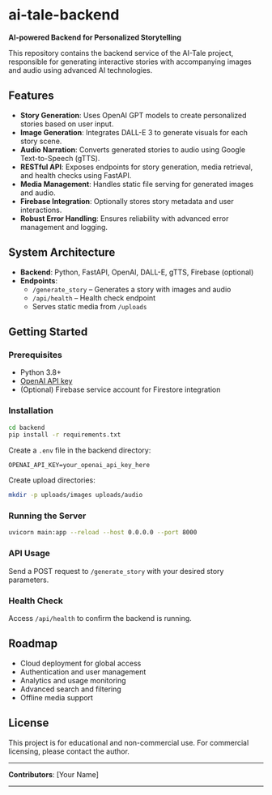 # ai-tale-backend

**AI-powered Backend for Personalized Storytelling**

This repository contains the backend service of the AI-Tale project, responsible for generating interactive stories with accompanying images and audio using advanced AI technologies.

## Features

- **Story Generation**: Uses OpenAI GPT models to create personalized stories based on user input.
- **Image Generation**: Integrates DALL-E 3 to generate visuals for each story scene.
- **Audio Narration**: Converts generated stories to audio using Google Text-to-Speech (gTTS).
- **RESTful API**: Exposes endpoints for story generation, media retrieval, and health checks using FastAPI.
- **Media Management**: Handles static file serving for generated images and audio.
- **Firebase Integration**: Optionally stores story metadata and user interactions.
- **Robust Error Handling**: Ensures reliability with advanced error management and logging.

## System Architecture

- **Backend**: Python, FastAPI, OpenAI, DALL-E, gTTS, Firebase (optional)
- **Endpoints**:
  - `/generate_story` – Generates a story with images and audio
  - `/api/health` – Health check endpoint
  - Serves static media from `/uploads`

## Getting Started

### Prerequisites

- Python 3.8+
- [OpenAI API key](https://platform.openai.com/account/api-keys)
- (Optional) Firebase service account for Firestore integration

### Installation

```bash
cd backend
pip install -r requirements.txt
```

Create a `.env` file in the backend directory:

```
OPENAI_API_KEY=your_openai_api_key_here
```

Create upload directories:

```bash
mkdir -p uploads/images uploads/audio
```

### Running the Server

```bash
uvicorn main:app --reload --host 0.0.0.0 --port 8000
```

### API Usage

Send a POST request to `/generate_story` with your desired story parameters.

### Health Check

Access `/api/health` to confirm the backend is running.

## Roadmap

- Cloud deployment for global access
- Authentication and user management
- Analytics and usage monitoring
- Advanced search and filtering
- Offline media support

## License

This project is for educational and non-commercial use. For commercial licensing, please contact the author.

---

**Contributors**: [Your Name]

---
